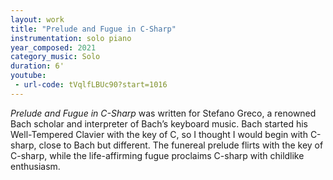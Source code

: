 ```yaml
---
layout: work
title: "Prelude and Fugue in C-Sharp"
instrumentation: solo piano
year_composed: 2021
category_music: Solo
duration: 6'
youtube:
 - url-code: tVqlfLBUc90?start=1016
---
```


_Prelude and Fugue in C-Sharp_ was written for Stefano Greco, a renowned Bach scholar and interpreter of Bach’s keyboard music. Bach started his Well-Tempered Clavier with the key of C, so I thought I would begin with C-sharp, close to Bach but different. The funereal prelude flirts with the key of C-sharp, while the life-affirming fugue proclaims C-sharp with childlike enthusiasm.